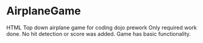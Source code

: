 # AirplaneGame
HTML Top down airplane game for coding dojo prework
Only required work done. No hit detection or score was added.
Game has basic functionality.
